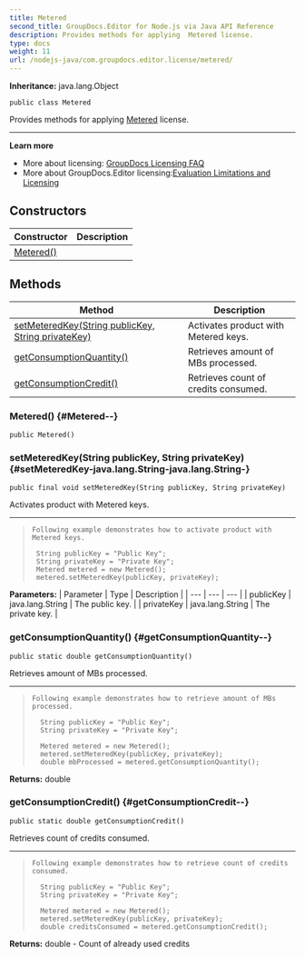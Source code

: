 ```yaml
---
title: Metered
second_title: GroupDocs.Editor for Node.js via Java API Reference
description: Provides methods for applying  Metered license.
type: docs
weight: 11
url: /nodejs-java/com.groupdocs.editor.license/metered/
---
```

**Inheritance:**
java.lang.Object
```
public class Metered
```

Provides methods for applying [Metered][] license.

--------------------

**Learn more**

 *  More about licensing: [GroupDocs Licensing FAQ][]
 *  More about GroupDocs.Editor licensing:[Evaluation Limitations and Licensing][]


[Metered]: https://purchase.groupdocs.com/faqs/licensing/metered
[GroupDocs Licensing FAQ]: https://purchase.groupdocs.com/faqs/licensing
[Evaluation Limitations and Licensing]: https://docs.groupdocs.com/editor/java/licensing-and-subscription/
## Constructors

| Constructor | Description |
| --- | --- |
| [Metered()](#Metered--) |  |
## Methods

| Method | Description |
| --- | --- |
| [setMeteredKey(String publicKey, String privateKey)](#setMeteredKey-java.lang.String-java.lang.String-) | Activates product with Metered keys. |
| [getConsumptionQuantity()](#getConsumptionQuantity--) | Retrieves amount of MBs processed. |
| [getConsumptionCredit()](#getConsumptionCredit--) | Retrieves count of credits consumed. |
### Metered() {#Metered--}
```
public Metered()
```


### setMeteredKey(String publicKey, String privateKey) {#setMeteredKey-java.lang.String-java.lang.String-}
```
public final void setMeteredKey(String publicKey, String privateKey)
```


Activates product with Metered keys.

--------------------

> ```
> Following example demonstrates how to activate product with Metered keys.
>  
>  String publicKey = "Public Key";
>  String privateKey = "Private Key";
>  Metered metered = new Metered();
>  metered.setMeteredKey(publicKey, privateKey);
> ```

**Parameters:**
| Parameter | Type | Description |
| --- | --- | --- |
| publicKey | java.lang.String | The public key. |
| privateKey | java.lang.String | The private key. |

### getConsumptionQuantity() {#getConsumptionQuantity--}
```
public static double getConsumptionQuantity()
```


Retrieves amount of MBs processed.

--------------------

> ```
> Following example demonstrates how to retrieve amount of MBs processed.
>   
>   String publicKey = "Public Key";
>   String privateKey = "Private Key";
> 
>   Metered metered = new Metered();
>   metered.setMeteredKey(publicKey, privateKey);
>   double mbProcessed = metered.getConsumptionQuantity();
> ```

**Returns:**
double
### getConsumptionCredit() {#getConsumptionCredit--}
```
public static double getConsumptionCredit()
```


Retrieves count of credits consumed.

--------------------

> ```
> Following example demonstrates how to retrieve count of credits consumed.
>   
>   String publicKey = "Public Key";
>   String privateKey = "Private Key";
> 
>   Metered metered = new Metered();
>   metered.setMeteredKey(publicKey, privateKey);
>   double creditsConsumed = metered.getConsumptionCredit();
> ```

**Returns:**
double - Count of already used credits

